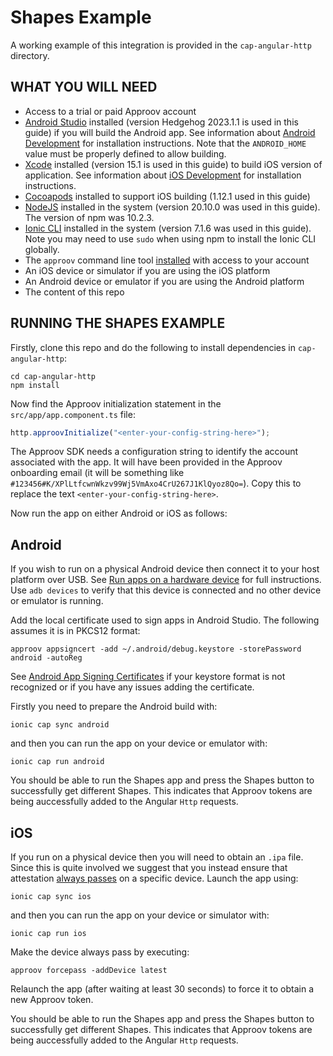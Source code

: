 # Shapes Example

A working example of this integration is provided in the `cap-angular-http` directory.

## WHAT YOU WILL NEED
* Access to a trial or paid Approov account
* [Android Studio](https://developer.android.com/studio) installed (version Hedgehog 2023.1.1 is used in this guide) if you will build the Android app. See information about [Android Development](https://ionicframework.com/docs/developing/android) for installation instructions. Note that the `ANDROID_HOME` value must be properly defined to allow building.
* [Xcode](https://developer.apple.com/xcode/) installed (version 15.1 is used in this guide) to build iOS version of application. See information about [iOS Development](https://ionicframework.com/docs/developing/ios) for installation instructions.
* [Cocoapods](https://cocoapods.org) installed to support iOS building (1.12.1 used in this guide)
* [NodeJS](https://nodejs.org/en/) installed in the system (version 20.10.0 was used in this guide). The version of npm was 10.2.3.
* [Ionic CLI](https://ionicframework.com/docs/intro/cli) installed in the system (version 7.1.6 was used in this guide). Note you may need to use `sudo` when using npm to install the Ionic CLI globally.
* The `approov` command line tool [installed](https://approov.io/docs/latest/approov-installation/) with access to your account
* An iOS device or simulator if you are using the iOS platform
* An Android device or emulator if you are using the Android platform
* The content of this repo

## RUNNING THE SHAPES EXAMPLE

Firstly, clone this repo and do the following to install dependencies in `cap-angular-http`:

```
cd cap-angular-http
npm install
```

Now find the Approov initialization statement in the `src/app/app.component.ts` file:

```Typescript
http.approovInitialize("<enter-your-config-string-here>");
```
The Approov SDK needs a configuration string to identify the account associated with the app. It will have been provided in the Approov onboarding email (it will be something like `#123456#K/XPlLtfcwnWkzv99Wj5VmAxo4CrU267J1KlQyoz8Qo=`). Copy this to replace the text `<enter-your-config-string-here>`.

Now run the app on either Android or iOS as follows:

## Android

If you wish to run on a physical Android device then connect it to your host platform over USB. See [Run apps on a hardware device](https://developer.android.com/studio/run/device) for full instructions. Use `adb devices` to verify that this device is connected and no other device or emulator is running.

Add the local certificate used to sign apps in Android Studio. The following assumes it is in PKCS12 format:

```
approov appsigncert -add ~/.android/debug.keystore -storePassword android -autoReg
```

See [Android App Signing Certificates](https://approov.io/docs/latest/approov-usage-documentation/#android-app-signing-certificates) if your keystore format is not recognized or if you have any issues adding the certificate. 

Firstly you need to prepare the Android build with:

```
ionic cap sync android
```

and then you can run the app on your device or emulator with:

```
ionic cap run android
```

You should be able to run the Shapes app and press the Shapes button to successfully get different Shapes. This indicates that Approov tokens are being auccessfully added to the Angular `Http` requests.

## iOS

If you run on a physical device then you will need to obtain an `.ipa` file. Since this is quite involved we suggest that you instead ensure that attestation [always passes](https://approov.io/docs/latest/approov-usage-documentation/#adding-a-device-security-policy) on a specific device. Launch the app using:

```
ionic cap sync ios
```

and then you can run the app on your device or simulator with:

```
ionic cap run ios
```

Make the device always pass by executing:

```
approov forcepass -addDevice latest
```

Relaunch the app (after waiting at least 30 seconds) to force it to obtain a new Approov token.

You should be able to run the Shapes app and press the Shapes button to successfully get different Shapes. This indicates that Approov tokens are being auccessfully added to the Angular `Http` requests.

